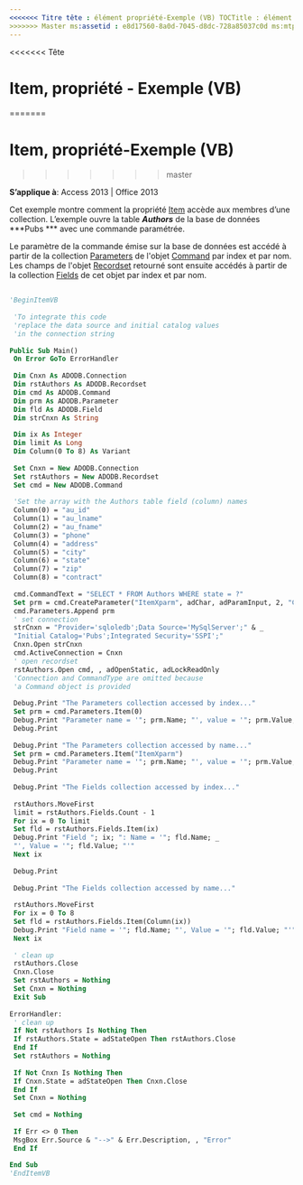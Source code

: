 ```yaml
---
<<<<<<< Titre tête : élément propriété-Exemple (VB) TOCTitle : élément propriété-Exemple (VB) === titre : élément, propriété-Exemple (VB) TOCTitle : élément, propriété-Exemple (VB)
>>>>>>> Master ms:assetid : e8d17560-8a0d-7045-d8dc-728a85037c0d ms:mtpsurl : https://msdn.microsoft.com/library/JJ250179(v=office.15) ms:contentKeyID : ms.date 48548430 : 18/09/2015 mtps_version : v=office.15
---
```


<<<<<<< Tête
# <a name="item-property-example-vb"></a>Item, propriété - Exemple (VB)
=======
# <a name="item-property-example-vb"></a>Item, propriété-Exemple (VB)
>>>>>>> master


**S’applique à**: Access 2013 | Office 2013

Cet exemple montre comment la propriété [Item](item-property-ado.md) accède aux membres d’une collection. L’exemple ouvre la table ***Authors*** de la base de données  ***Pubs *** avec une commande paramétrée.

Le paramètre de la commande émise sur la base de données est accédé à partir de la collection [Parameters](command-object-ado.md) de l'objet [Command](parameters-collection-ado.md) par index et par nom. Les champs de l'objet [Recordset](recordset-object-ado.md) retourné sont ensuite accédés à partir de la collection [Fields](fields-collection-ado.md) de cet objet par index et par nom.

```vb 
 
'BeginItemVB 
 
 'To integrate this code 
 'replace the data source and initial catalog values 
 'in the connection string 
 
Public Sub Main() 
 On Error GoTo ErrorHandler 
 
 Dim Cnxn As ADODB.Connection 
 Dim rstAuthors As ADODB.Recordset 
 Dim cmd As ADODB.Command 
 Dim prm As ADODB.Parameter 
 Dim fld As ADODB.Field 
 Dim strCnxn As String 
 
 Dim ix As Integer 
 Dim limit As Long 
 Dim Column(0 To 8) As Variant 
 
 Set Cnxn = New ADODB.Connection 
 Set rstAuthors = New ADODB.Recordset 
 Set cmd = New ADODB.Command 
 
 'Set the array with the Authors table field (column) names 
 Column(0) = "au_id" 
 Column(1) = "au_lname" 
 Column(2) = "au_fname" 
 Column(3) = "phone" 
 Column(4) = "address" 
 Column(5) = "city" 
 Column(6) = "state" 
 Column(7) = "zip" 
 Column(8) = "contract" 
 
 cmd.CommandText = "SELECT * FROM Authors WHERE state = ?" 
 Set prm = cmd.CreateParameter("ItemXparm", adChar, adParamInput, 2, "CA") 
 cmd.Parameters.Append prm 
 ' set connection 
 strCnxn = "Provider='sqloledb';Data Source='MySqlServer';" & _ 
 "Initial Catalog='Pubs';Integrated Security='SSPI';" 
 Cnxn.Open strCnxn 
 cmd.ActiveConnection = Cnxn 
 ' open recordset 
 rstAuthors.Open cmd, , adOpenStatic, adLockReadOnly 
 'Connection and CommandType are omitted because 
 'a Command object is provided 
 
 Debug.Print "The Parameters collection accessed by index..." 
 Set prm = cmd.Parameters.Item(0) 
 Debug.Print "Parameter name = '"; prm.Name; "', value = '"; prm.Value; "'" 
 Debug.Print 
 
 Debug.Print "The Parameters collection accessed by name..." 
 Set prm = cmd.Parameters.Item("ItemXparm") 
 Debug.Print "Parameter name = '"; prm.Name; "', value = '"; prm.Value; "'" 
 Debug.Print 
 
 Debug.Print "The Fields collection accessed by index..." 
 
 rstAuthors.MoveFirst 
 limit = rstAuthors.Fields.Count - 1 
 For ix = 0 To limit 
 Set fld = rstAuthors.Fields.Item(ix) 
 Debug.Print "Field "; ix; ": Name = '"; fld.Name; _ 
 "', Value = '"; fld.Value; "'" 
 Next ix 
 
 Debug.Print 
 
 Debug.Print "The Fields collection accessed by name..." 
 
 rstAuthors.MoveFirst 
 For ix = 0 To 8 
 Set fld = rstAuthors.Fields.Item(Column(ix)) 
 Debug.Print "Field name = '"; fld.Name; "', Value = '"; fld.Value; "'" 
 Next ix 
 
 ' clean up 
 rstAuthors.Close 
 Cnxn.Close 
 Set rstAuthors = Nothing 
 Set Cnxn = Nothing 
 Exit Sub 
 
ErrorHandler: 
 ' clean up 
 If Not rstAuthors Is Nothing Then 
 If rstAuthors.State = adStateOpen Then rstAuthors.Close 
 End If 
 Set rstAuthors = Nothing 
 
 If Not Cnxn Is Nothing Then 
 If Cnxn.State = adStateOpen Then Cnxn.Close 
 End If 
 Set Cnxn = Nothing 
 
 Set cmd = Nothing 
 
 If Err <> 0 Then 
 MsgBox Err.Source & "-->" & Err.Description, , "Error" 
 End If 
 
End Sub 
'EndItemVB 
```

